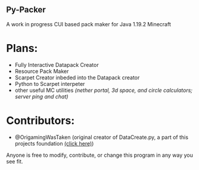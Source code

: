 ## Py-Packer
A work in progress CUI based pack maker for Java 1.19.2 Minecraft

# Plans:
- Fully Interactive Datapack Creator
- Resource Pack Maker
- Scarpet Creator inbeded into the Datapack creator
- Python to Scarpet interpeter
- other useful MC utilities *(nether portal, 3d space, and circle calculators; server ping and chat)*

# Contributors:
- @OrigamingWasTaken (original creator of DataCreate.py, a part of this projects foundation [(click here)](https://github.com/OrigamingWasTaken/DataCreate))

Anyone is free to modify, contribute, or change this program in any way you see fit.